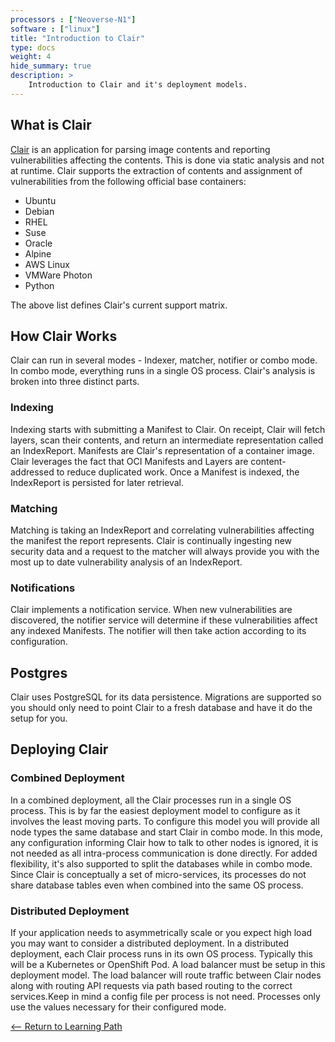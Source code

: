 ```yaml
---
processors : ["Neoverse-N1"]
software : ["linux"]
title: "Introduction to Clair"
type: docs
weight: 4
hide_summary: true
description: >
    Introduction to Clair and it's deployment models.
---
```


## What is Clair

[Clair](https://github.com/quay/clair) is an application for parsing image contents and reporting vulnerabilities affecting the contents. This is done via static analysis and not at runtime.
Clair supports the extraction of contents and assignment of vulnerabilities from the following official base containers:

* Ubuntu
* Debian
* RHEL
* Suse
* Oracle
* Alpine
* AWS Linux
* VMWare Photon
* Python

The above list defines Clair's current support matrix.

## How Clair Works

Clair can run in several modes - Indexer, matcher, notifier or combo mode. In combo mode, everything runs in a single OS process.
Clair's analysis is broken into three distinct parts.

### Indexing

Indexing starts with submitting a Manifest to Clair. On receipt, Clair will fetch layers, scan their contents, and return an intermediate representation called an IndexReport.
Manifests are Clair's representation of a container image. Clair leverages the fact that OCI Manifests and Layers are content-addressed to reduce duplicated work.
Once a Manifest is indexed, the IndexReport is persisted for later retrieval.

### Matching

Matching is taking an IndexReport and correlating vulnerabilities affecting the manifest the report represents.
Clair is continually ingesting new security data and a request to the matcher will always provide you with the most up to date vulnerability analysis of an IndexReport.

### Notifications

Clair implements a notification service.
When new vulnerabilities are discovered, the notifier service will determine if these vulnerabilities affect any indexed Manifests. The notifier will then take action according to its configuration.

## Postgres

Clair uses PostgreSQL for its data persistence. Migrations are supported so you should only need to point Clair to a fresh database and have it do the setup for you.

## Deploying Clair

### Combined Deployment

In a combined deployment, all the Clair processes run in a single OS process. This is by far the easiest deployment model to configure as it involves the least moving parts. To configure this model you will provide all node types the same database and start Clair in combo mode.
In this mode, any configuration informing Clair how to talk to other nodes is ignored, it is not needed as all intra-process communication is done directly.
For added flexibility, it's also supported to split the databases while in combo mode.
Since Clair is conceptually a set of micro-services, its processes do not share database tables even when combined into the same OS process.

### Distributed Deployment

If your application needs to asymmetrically scale or you expect high load you may want to consider a distributed deployment.
In a distributed deployment, each Clair process runs in its own OS process. Typically this will be a Kubernetes or OpenShift Pod.
A load balancer must be setup in this deployment model. The load balancer will route traffic between Clair nodes along with routing API requests via path based routing to the correct services.Keep in mind a config file per process is not need. Processes only use the values necessary for their configured mode.

[<-- Return to Learning Path](/content/en/cloud/clair/#sections)

